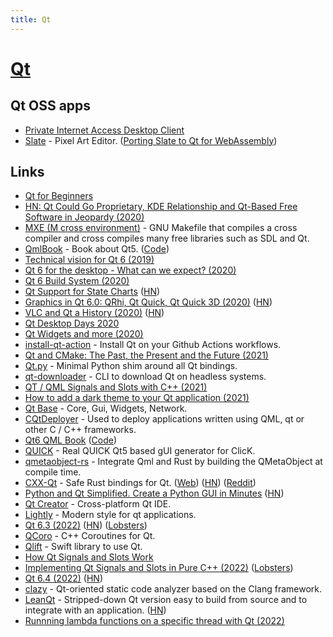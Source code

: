 ```yaml
---
title: Qt
---
```


# [Qt](https://www.qt.io/)

## Qt OSS apps

- [Private Internet Access Desktop Client](https://github.com/pia-foss/desktop)
- [Slate](https://github.com/mitchcurtis/slate) - Pixel Art Editor. ([Porting Slate to Qt for WebAssembly](https://www.qt.io/blog/porting-slate-to-qt-for-webassembly))

## Links

- [Qt for Beginners](https://wiki.qt.io/Qt_for_Beginners)
- [HN: Qt Could Go Proprietary, KDE Relationship and Qt-Based Free Software in Jeopardy (2020)](https://news.ycombinator.com/item?id=23375791)
- [MXE (M cross environment)](https://github.com/mxe/mxe) - GNU Makefile that compiles a cross compiler and cross compiles many free libraries such as SDL and Qt.
- [QmlBook](http://qmlbook.github.io/) - Book about Qt5. ([Code](https://github.com/qmlbook/qmlbook))
- [Technical vision for Qt 6 (2019)](https://www.qt.io/blog/2019/08/07/technical-vision-qt-6)
- [Qt 6 for the desktop - What can we expect? (2020)](https://www.youtube.com/watch?v=QTNTrTAwChE)
- [Qt 6 Build System (2020)](https://www.qt.io/blog/qt-6-build-system)
- [Qt Support for State Charts](https://doc.qt.io/qtcreator/creator-scxml.html) ([HN](https://news.ycombinator.com/item?id=24787022))
- [Graphics in Qt 6.0: QRhi, Qt Quick, Qt Quick 3D (2020)](https://www.qt.io/blog/graphics-in-qt-6.0-qrhi-qt-quick-qt-quick-3d) ([HN](https://news.ycombinator.com/item?id=24905634))
- [VLC and Qt a History (2020)](https://www.youtube.com/watch?v=P1qMAupb2_Y) ([HN](https://news.ycombinator.com/item?id=25099526))
- [Qt Desktop Days 2020](https://www.youtube.com/playlist?list=PL6CJYn40gN6gK8l5VXdt7WNRPmhbt0VoQ)
- [Qt Widgets and more (2020)](https://www.youtube.com/playlist?list=PL6CJYn40gN6gf-G-o6syFwGrtq3kItEqI)
- [install-qt-action](https://github.com/jurplel/install-qt-action) - Install Qt on your Github Actions workflows.
- [Qt and CMake: The Past, the Present and the Future (2021)](https://www.qt.io/blog/qt-and-cmake-the-past-the-present-and-the-future)
- [Qt.py](https://github.com/mottosso/Qt.py) - Minimal Python shim around all Qt bindings.
- [qt-downloader](https://github.com/engnr/qt-downloader) - CLI to download Qt on headless systems.
- [QT / QML Signals and Slots with C++ (2021)](https://raymii.org/s/snippets/Cpp_QT_QML_Signals_and_Slots.html)
- [How to add a dark theme to your Qt application (2021)](https://successfulsoftware.net/2021/03/31/how-to-add-a-dark-theme-to-your-qt-application/)
- [Qt Base](https://github.com/qt/qtbase) - Core, Gui, Widgets, Network.
- [CQtDeployer](https://github.com/QuasarApp/CQtDeployer) - Used to deploy applications written using QML, qt or other С / С++ frameworks.
- [Qt6 QML Book](https://www.qt.io/product/qt6/qml-book) ([Code](https://github.com/qmlbook/qt6book))
- [QUICK](https://github.com/szsdk/quick) - Real QUICK Qt5 based gUI generator for ClicK.
- [qmetaobject-rs](https://github.com/woboq/qmetaobject-rs) - Integrate Qml and Rust by building the QMetaObject at compile time.
- [CXX-Qt](https://github.com/KDAB/cxx-qt) - Safe Rust bindings for Qt. ([Web](https://www.kdab.com/cxx-qt/)) ([HN](https://news.ycombinator.com/item?id=30525752)) ([Reddit](https://www.reddit.com/r/rust/comments/t4xof1/cxxqt_safe_rust_bindings_for_qt/))
- [Python and Qt Simplified. Create a Python GUI in Minutes](https://build-system.fman.io/) ([HN](https://news.ycombinator.com/item?id=30819136))
- [Qt Creator](https://github.com/qt-creator/qt-creator) - Cross-platform Qt IDE.
- [Lightly](https://github.com/Luwx/Lightly) - Modern style for qt applications.
- [Qt 6.3 (2022)](https://www.qt.io/blog/qt-6.3-released) ([HN](https://news.ycombinator.com/item?id=31000876)) ([Lobsters](https://lobste.rs/s/l8i3jp/qt_6_3_released))
- [QCoro](https://github.com/danvratil/qcoro) - C++ Coroutines for Qt.
- [Qlift](https://github.com/Longhanks/qlift) - Swift library to use Qt.
- [How Qt Signals and Slots Work](https://woboq.com/blog/how-qt-signals-slots-work.html)
- [Implementing Qt Signals and Slots in Pure C++ (2022)](https://embeddeduse.com/2022/08/28/implementing-qt-signals-and-slots-in-pure-c/) ([Lobsters](https://lobste.rs/s/rzgybx/implementing_qt_signals_slots_pure_c))
- [Qt 6.4 (2022)](https://www.qt.io/blog/qt-6.4-released) ([HN](https://news.ycombinator.com/item?id=33018596))
- [clazy](https://github.com/KDE/clazy) - Qt-oriented static code analyzer based on the Clang framework.
- [LeanQt](https://github.com/rochus-keller/LeanQt) - Stripped-down Qt version easy to build from source and to integrate with an application. ([HN](https://news.ycombinator.com/item?id=33572787))
- [Runnning lambda functions on a specific thread with Qt (2022)](https://lnj.gitlab.io/post/running-lambdas-on-a-thread-with-qt/)
